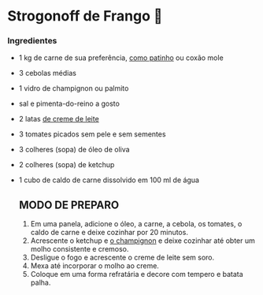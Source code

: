 # Strogonoff de Frango :meat_on_bone:

### Ingredientes

- 1 kg de carne de sua preferência, [como patinho](https://blog.tudogostoso.com.br/cardapios/receitas-salgadas/receitas-com-patinho/) ou coxão mole

- 3 cebolas médias

- 1 vidro de champignon ou palmito

- sal e pimenta-do-reino a gosto

- 2 latas [de creme de leite](https://blog.tudogostoso.com.br/dicas-de-cozinha/creme-de-leite-fresco-caseiro-de-caixinha-e-mais/)

- 3 tomates picados sem pele e sem sementes

- 3 colheres (sopa) de óleo de oliva

- 2 colheres (sopa) de ketchup

- 1 cubo de caldo de carne dissolvido em 100 ml de água

  

  ## MODO DE PREPARO

  1. Em uma panela, adicione o óleo, a carne, a cebola, os tomates, o caldo de carne e deixe cozinhar por 20 minutos.
  2. Acrescente o ketchup e [o champignon](https://blog.tudogostoso.com.br/cardapios/6-receitas-com-cogumelos/) e deixe cozinhar até obter um molho consistente e cremoso.
  3. Desligue o fogo e acrescente o creme de leite sem soro.
  4. Mexa até incorporar o molho ao creme.
  5. Coloque em uma forma refratária e decore com tempero e batata palha.